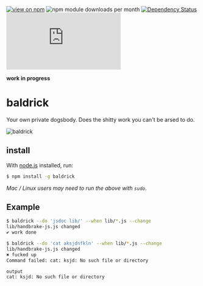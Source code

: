 [![view on npm](http://img.shields.io/npm/v/baldrick.svg)](https://www.npmjs.org/package/baldrick)
![npm module downloads per month](http://img.shields.io/npm/dm/baldrick.svg)
[![Dependency Status](https://david-dm.org/75lb/baldrick.svg)](https://david-dm.org/75lb/baldrick)
![Analytics](https://ga-beacon.appspot.com/UA-27725889-33/baldrick/README.md?pixel)

**work in progress** 

baldrick
========
Your own private dogsbody. Does the shitty work you can't be arsed to do.

![baldrick](http://fileunderoptimism.files.wordpress.com/2013/04/baldrick-blackadder.jpg)

install
-------
With [node.js](http://nodejs.org) installed, run:
```sh
$ npm install -g baldrick
```
*Mac / Linux users may need to run the above with `sudo`*.

Example
-------
```sh
$ baldrick --do 'jsdoc lib/' --when lib/*.js --change
lib/handbrake-js.js changed
✔︎ work done
```

```sh
$ baldrick --do 'cat aksjdnfkln' --when lib/*.js --change
lib/handbrake-js.js changed
✖ fucked up
Command failed: cat: ksjd: No such file or directory

output
cat: ksjd: No such file or directory
```
